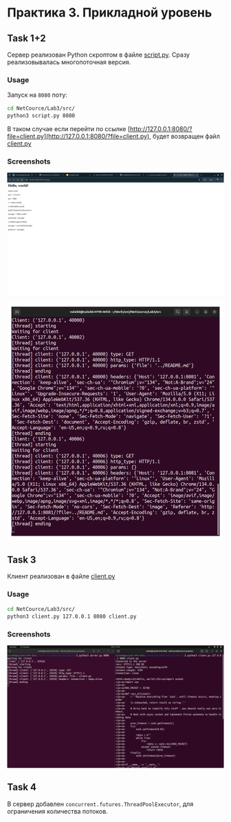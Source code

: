 # Практика 3. Прикладной уровень

## Task 1+2

Сервер реализован Python скроптом в файле [script.py](./src/script.py).
Сразу реализовывалась многопоточная версия.

### Usage

Запуск на `8080` поту:

```bash
cd NetCource/Lab3/src/
python3 script.py 8080
```

В таком случае если перейти по ссылке [http://127.0.0.1:8080/?file=client.py](http://127.0.0.1:8080/?file=client.py),
будет возвращен файл [client.py](./src/client.py)

### Screenshots

![Browser output](./src/images/screenshot1.png)

![Server output](./src/images/screenshot2.png)

## Task 3

Клиент реализован в файле [client.py](./src/client.py)

### Usage

```bash
cd NetCource/Lab3/src/
python3 client.py 127.0.0.1 8080 client.py
```

### Screenshots

![Client output](./src/images/screenshot3.png)

## Task 4

В сервер добавлен `concurrent.futures.ThreadPoolExecutor`, для ограничения количества потоков.
